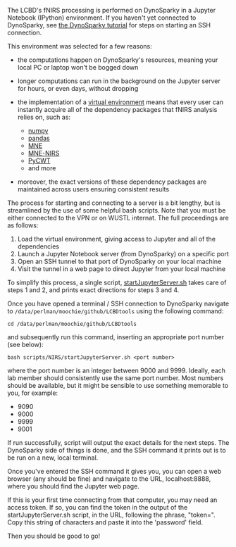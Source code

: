 The LCBD's fNIRS processing is performed on DynoSparky in a Jupyter Notebook (IPython) environment. If you haven't yet connected to DynoSparky, see [the DynoSparky tutorial](../../setting_up/DynoSparky.md) for steps on starting an SSH connection.

This environment was selected for a few reasons:

- the computations happen on DynoSparky's resources, meaning your local PC or laptop won't be bogged down
- longer computations can run in the background on the Jupyter server for hours, or even days, without dropping
- the implementation of a [virtual environment](https://docs.python.org/3/library/venv.html) means that every user can instantly acquire all of the dependency packages that fNIRS analysis relies on, such as:

  - [numpy](https://numpy.org/)
  - [pandas](https://pandas.pydata.org/)
  - [MNE](https://mne.tools/stable/index.html)
  - [MNE-NIRS](https://mne.tools/mne-nirs/stable/index.html)
  - [PyCWT](https://pycwt.readthedocs.io/en/latest/)
  - and more
- moreover, the exact versions of these dependency packages are maintained across users ensuring consistent results

The process for starting and connecting to a server is a bit lengthy, but is streamlined by the use of some helpful bash scripts. Note that you must be either connected to the VPN or on WUSTL internat. The full proceedings are as follows:

1. Load the virtual environment, giving access to Jupyter and all of the dependencies
2. Launch a Jupyter Notebook server (from DynoSparky) on a specific port
3. Open an SSH tunnel to that port of DynoSparky on your local machine
4. Visit the tunnel in a web page to direct Jupyter from your local machine

To simplify this process, a single script, [startJupyterServer.sh](https://github.com/ChildBrainLab/LCBDtools/tree/main/scripts/NIRS/startJupyterServer.sh) takes care of steps 1 and 2, and prints exact directions for steps 3 and 4.

Once you have opened a terminal / SSH connection to DynoSparky navigate to `/data/perlman/moochie/github/LCBDtools` using the following command:

    cd /data/perlman/moochie/github/LCBDtools
    
and subsequently run this command, inserting an appropriate port number (see below):

    bash scripts/NIRS/startJupyterServer.sh <port number>
    
where the port number is an integer between 9000 and 9999. Ideally, each lab member should consistently use the same port number. Most numbers should be available, but it might be sensible to use something memorable to you, for example:

- 9090
- 9000
- 9999
- 9001

If run successfully, script will output the exact details for the next steps. The DynoSparky side of things is done, and the SSH command it prints out is to be run on a new, local terminal. 

Once you've entered the SSH command it gives you, you can open a web browser (any should be fine) and navigate to the URL, localhost:8888, where you should find the Jupyter web page. 

If this is your first time connecting from that computer, you may need an access token. If so, you can find the token in the output of the startJupyterServer.sh script, in the URL, following the phrase, "token=". Copy this string of characters and paste it into the 'password' field.

Then you should be good to go!
